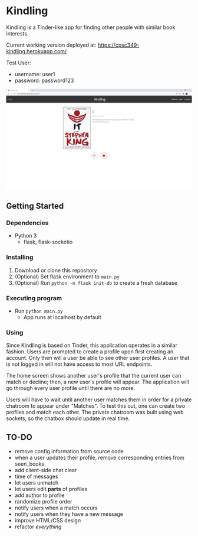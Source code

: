 # Kindling

Kindling is a Tinder-like app for finding other people with similar book interests.

Current working version deployed at: https://cpsc349-kindling.herokuapp.com/

Test User:
- username: user1
- password: password123

![Home Page](/assets/home_page.PNG)

## Getting Started

### Dependencies

* Python 3
    * flask, flask-socketio

### Installing

1. Download or clone this repository
2. (Optional) Set flask environment to `main.py`
3. (Optional) Run `python -m flask init-db` to create a fresh database

### Executing program

* Run `python main.py`
    * App runs at localhost by default

### Using

Since Kindling is based on Tinder, this application operates in a similar fashion. 
Users are prompted to create a profile upon first creating an account. Only then will a user
be able to see other user profiles. A user that is not logged in will not have access to
most URL endpoints. 

The home screen shows another user's profile that the current user
can match or decline; then, a new user's profile will appear. The application will go through
every user profile until there are no more. 

Users will have to wait until another user matches them in order for a private chatroom to 
appear under "Matches". To test this out, one can create two profiles and match each other.
The private chatroom was built using web sockets, so the chatbox should update in real time.

## TO-DO
* remove config information from source code
* when a user updates their profile, remove corresponding entries from seen_books
* add client-side chat clear
* time of messages
* let users unmatch
* let users edit **parts** of profiles
* add author to profile
* randomize profile order
* notify users when a match occurs
* notify users when they have a new message
* improve HTML/CSS design
* refactor *everything*
